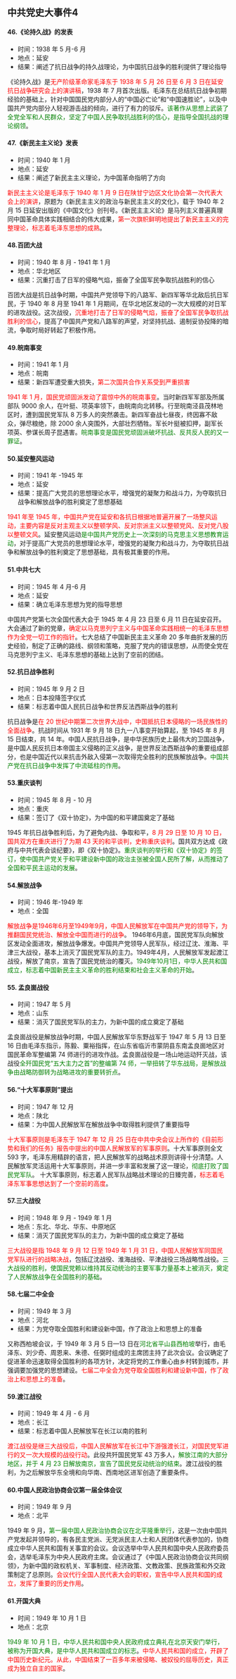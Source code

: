 ## 中共党史大事件4

#### 46.《论持久战》的发表

- 时间：1938 年 5 月-6 月
- 地点：延安
- 结果：阐述了抗日战争的持久战理论，为中国抗日战争的胜利提供了理论指导

《论持久战》是<span style="color:red">无产阶级革命家毛泽东于 1938 年 5 月 26 日至 6 月 3 日在延安抗日战争研究会上的演讲稿</span>，1938 年 7 月首次出版。毛泽东在总结抗日战争初期经验的基础上，针对中国国民党内部分人的“中国必亡论”和“中国速胜论”，以及中国共产党内部分人轻视游击战的倾向，进行了有力的驳斥。<span style="color:green">该著作从思想上武装了全党全军和人民群众，坚定了中国人民争取抗战胜利的信心，是指导全国抗战的理论纲领</span>。

#### 47.《新民主主义论》发表

- 时间：1940 年 1 月
- 地点：延安
- 结果：阐述了新民主主义理论，为中国革命指明了方向

<span style="color:red">新民主主义论是毛泽东于 1940 年 1 月 9 日在陕甘宁边区文化协会第一次代表大会上的演讲</span>，原题为《新民主主义的政治与新民主主义的文化》，载于 1940 年 2 月 15 日延安出版的《中国文化》创刊号。《新民主主义论》是马列主义普遍真理同中国革命具体实践相结合的伟大成果，<span style="color:red">第一次旗帜鲜明地提出了新民主主义的完整理论，标志着毛泽东思想的成熟</span>。

#### 48.百团大战

- 时间：1940 年 8 月 - 1941 年 1 月
- 地点：华北地区
- 结果：沉重打击了日军的侵略气焰，振奋了全国军民争取抗战胜利的信心

百团大战是抗日战争时期，中国共产党领导下的八路军、新四军等华北敌后抗日军民，于 1940 年 8 月至 1941 年 1 月期间，在华北地区发动的一次大规模的对日军的进攻战役。这次战役，<span style="color:red">沉重地打击了日军的侵略气焰，振奋了全国军民争取抗战胜利的信心</span>，提高了中国共产党和八路军的声望，对坚持抗战、遏制妥协投降的暗流，争取时局好转起了积极作用。

#### 49.皖南事变

- 时间：1941 年 1 月
- 地点：皖南
- 结果：新四军遭受重大损失，<span style="color:red">第二次国共合作关系受到严重损害</span>

<span style="color:red">1941 年 1 月，国民党顽固派发动了震惊中外的皖南事变</span>。当时新四军军部及所属部队 9000 余人，在叶挺、项英率领下，由皖南向北转移。行至皖南泾县茂林地区时，遭到国民党军队 8 万多人的突然袭击。新四军奋战七昼夜，终因寡不敌众，弹尽粮绝，除 2000 余人突围外，大部壮烈牺牲。军长叶挺被扣押，副军长项英、参谋长周子昆遇害。<span style="color:green">皖南事变是国民党顽固派破坏抗战、反共反人民的又一罪证</span>。

#### 50.延安整风运动

- 时间：1941 年 -1945 年
- 地点：延安
- 结果：提高广大党员的思想理论水平，增强党的凝聚力和战斗力，为夺取抗日战争和解放战争的胜利奠定了思想基础

<span style="color:red">1941 年至 1945 年，中国共产党在延安和各抗日根据地普遍开展了一场整风运动，主要内容是反对主观主义以整顿学风、反对宗派主义以整顿党风、反对党八股以整顿文风</span>。延安整风运动<span style="color:green">是中国共产党历史上一次深刻的马克思主义思想教育运动</span>，对于提高广大党员的思想理论水平，增强党的凝聚力和战斗力，为夺取抗日战争和解放战争的胜利奠定了思想基础，具有极其重要的作用。

#### 51.中共七大

- 时间：1945 年 4 月-6 月
- 地点：延安
- 结果：确立毛泽东思想为党的指导思想

中国共产党第七次全国代表大会于 1945 年 4 月 23 日至 6 月 11 日在延安召开。大会通过了新的党章，<span style="color:red">确定以马克思列宁主义与中国革命实践相统一的毛泽东思想作为全党一切工作的指针</span>。七大总结了中国新民主主义革命 20 多年曲折发展的历史经验，制定了正确的路线、纲领和策略，克服了党内的错误思想，从而使全党在马克思列宁主义、毛泽东思想的基础上达到了空前的团结。

#### 52.抗日战争胜利

- 时间：1945 年 9 月 2 日
- 地点：日本投降签字仪式
- 结果：标志着中国人民抗日战争和世界反法西斯战争的胜利

抗日战争是<span style="color:red">在 20 世纪中期第二次世界大战中，中国抵抗日本侵略的一场民族性的全面战争</span>。抗战时间从 1931 年 9 月 18 日九一八事变开始算起，至 1945 年 8 月 15 日结束，共 14 年。中国人民抗日战争，是中华民族历史上最伟大的卫国战争，是中国人民反抗日本帝国主义侵略的正义战争，是世界反法西斯战争的重要组成部分，也是中国近代以来抗击外敌入侵第一次取得完全胜利的民族解放战争。<span style="color:green">中国共产党在抗日战争中发挥了中流砥柱的作用</span>。

#### 53.重庆谈判

- 时间：1945 年 8 月 - 10 月
- 地点：重庆
- 结果：签订了《双十协定》，为中国的和平建国奠定了基础

1945 年抗日战争胜利后，为了避免内战、争取和平，<span style="color:red">8 月 29 日至 10 月 10 日，国共双方在重庆进行了为期 43 天的和平谈判，史称重庆谈判</span>。国共双方达成《政府与中共代表会谈纪要》，即《双十协定》。<span style="color:green">重庆谈判的举行和《双十协定》的签订，使中国共产党关于和平建设新中国的政治主张被全国人民所了解，从而推动了全国和平民主运动的发展</span>。

#### 54.解放战争

- 时间：1946 年-1949 年
- 地点：全国

<span style="color:red">解放战争是1946年6月至1949年9月，中国人民解放军在中国共产党的领导下，为推翻国民党统治、解放全中国而进行的战争</span>。
1946年6月底，国民党军队向解放区发动全面进攻，解放战争爆发。中国共产党领导人民军队，经过辽沈、淮海、平津三大战役，基本上消灭了国民党军队的主力。1949年4月，人民解放军发起渡江战役，解放了南京，宣告了国民党统治的覆灭。<span style="color:green">1949年10月1日，中华人民共和国成立，标志着中国新民主主义革命的胜利结束和社会主义革命的开始</span>。

#### 55. 孟良崮战役

- 时间：1947 年 5 月
- 地点：山东
- 结果：消灭了国民党军队的主力，为新中国的成立奠定了基础

孟良崮战役是解放战争时期，中国人民解放军华东野战军于 1947 年 5 月 13 日至 16 日由毛泽东指示，陈毅、粟裕指挥，在山东省临沂市蒙阴县东南孟良崮地区对国民革命军整编第 74 师进行的进攻作战。孟良崮战役是一场山地运动歼灭战，该战役<span style="color:green">全歼国民党“五大主力之首”的整编第 74 师，一举扭转了华东战局，是解放战争由战略防御转为战略进攻的重要转折点</span>。

#### 56.“十大军事原则”提出

- 时间：1947 年 12 月
- 地点：陕北
- 结果：为中国人民解放军在解放战争中取得胜利提供了重要指导

<span style="color:red">十大军事原则是毛泽东于 1947 年 12 月 25 日在中共中央会议上所作的《目前形势和我们的任务》报告中提出的中国人民解放军的军事原则</span>。十大军事原则全文 593 字，毛泽东用精辟的语言，把人民解放军的战略战术原则讲得十分清楚。人民解放军灵活运用十大军事原则，并进一步丰富和发展了这一理论，<span style="color:green">彻底打败了国民党军队</span>。
十大军事原则，标志着人民军队战略战术理论的日臻完善，<span style="color:red">标志着毛泽东军事思想达到了一个空前的高度</span>。

#### 57.三大战役

- 时间：1948 年 9 月 - 1949 年 1 月
- 地点：东北、华北、华东、中原地区
- 结果：消灭了国民党军队的主力，为新中国的成立奠定了基础

<span style="color:red">三大战役是指 1948 年 9 月 12 日至 1949 年 1 月 31 日，中国人民解放军同国民党军队进行的战略决战</span>，包括辽沈战役、淮海战役、平津战役三场战略性战役。<span style="color:green">三大战役的胜利，使国民党赖以维持其反动统治的主要军事力量基本上被消灭，奠定了人民解放战争在全国胜利的基础</span>。

#### 58.七届二中全会

- 时间：1949 年 3 月
- 地点：河北
- 结果：为党夺取全国胜利和建设新中国，作了政治上和思想上的准备

又称西柏坡会议，于 1949 年 3 月 5 日—13 日在<span style="color:green">河北省平山县西柏坡</span>举行，由毛泽东、刘少奇、周恩来、朱德、任弼时组成的主席团主持了此次会议。会议确定了促进革命迅速取得全国胜利的各项方针，决定将党的工作重心由乡村转到城市，并强调要加强党的思想建设。<span style="color:red">七届二中全会为党夺取全国胜利和建设新中国，作了政治上和思想上的准备</span>。

#### 59.渡江战役

- 时间：1949 年 4 月 - 6 月
- 地点：长江
- 结果：标志着中国人民解放军在长江以南的胜利

<span style="color:red">渡江战役是继三大战役后，中国人民解放军在长江中下游强渡长江，对国民党军进行的又一次大规模的战役行动</span>。此役共歼国民党军 43 万多人，<span style="color:green">解放江南的大部分地区，并于 4 月 23 日解放南京，宣告了国民党反动统治的结束</span>。渡江战役的胜利，为之后解放华东全境和向华南、西南地区进军创造了重要条件。

#### 60.中国人民政治协商会议第一届全体会议

- 时间：1949 年 9 月
- 地点：北平

1949 年 9 月，<span style="color:green">第一届中国人民政治协商会议在北平隆重举行</span>，这是一次由中国共产党发起并领导的，有各民主党派、无党派民主人士和人民团体代表参加的，协商成立中华人民共和国有关事宜的会议。会议选举中华人民共和国中央人民政府委员会，选举毛泽东为中央人民政府主席。会议通过了《中国人民政治协商会议共同纲领》，为新中国的政权机关、军事制度、经济政策、文教政策、民族政策和外交政策制定了总原则。<span style="color:red">会议代行全国人民代表大会的职权，宣告中华人民共和国的成立，发挥了重要的历史作用</span>。

#### 61.开国大典

- 时间：1949 年 10 月 1 日
- 地点：北京

<span style="color:green">1949 年 10 月 1 日，中华人民共和国中央人民政府成立典礼在北京天安门举行，被称为开国大典，是中华人民共和国成立的标志</span>。<span style="color:red">中华人民共和国的成立，开辟了中国历史新纪元。从此，中国结束了一百多年来被侵略、被奴役的屈辱历史，真正成为独立自主的国家</span>。
